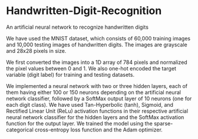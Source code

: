 # Handwritten-Digit-Recognition
An artificial neural network to recognize handwritten digits

We have used the MNIST dataset, which consists of 60,000 training images and 10,000 testing images of handwritten digits. The images are grayscale and 28x28 pixels in size.

We first converted the images into a 1D array of 784 pixels and normalized the pixel values between 0 and 1. We also one-hot encoded the target variable (digit label) for training and testing datasets.

We implemented a neural network with two or three hidden layers, each of them having either 100 or 150 neurons depending on the artificial neural network classifier, followed by a SoftMax output layer of 10 neurons (one for each digit class). We have used Tan-Hyperbolic (tanh), Sigmoid, and Rectified Linear Unit (ReLu) activation functions in their respective artificial neural network classifier for the hidden layers and the SoftMax activation function for the output layer. We trained the model using the sparse-categorical cross-entropy loss function and the Adam optimizer.


